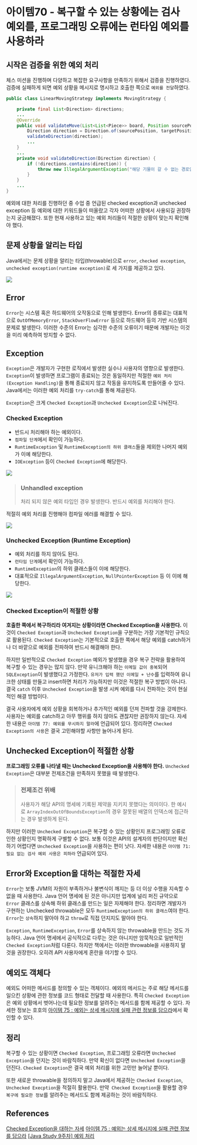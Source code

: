 # 아이템70 - 복구할 수 있는 상황에는 검사 예외를, 프로그래밍 오류에는 런타임 예외를 사용하라

## 시작은 검증을 위한 예외 처리

체스 미션을 진행하며 다양하고 복잡한 요구사항을 만족하기 위해서 검증을 진행하였다. 검증에 실패하게 되면 예외 상황을 메시지로 명시하고 호출한 쪽으로 `예외를 전달`하였다.

```java
public class LinearMovingStrategy implements MovingStrategy {

    private final List<Direction> directions;
    ...
    @Override
    public void validateMove(List<List<Piece>> board, Position sourcePosition, Position targetPosition) {
        Direction direction = Direction.of(sourcePosition, targetPosition);
        validateDirection(direction);
        ...
    }
    ...
    private void validateDirection(Direction direction) {
        if (!directions.contains(direction)) {
            throw new IllegalArgumentException("해당 기물이 갈 수 없는 경로입니다.");
        }
    }
    ...
}
```

예외에 대한 처리를 진행하던 중 수업 중 언급된 checked exception과 unchecked exception 등 예외에 대한 키워드들이 떠올랐고 각자 어떠한 상황에서 사용되길 권장하는지 궁금해졌다. 또한 현재 사용하고 있는 예외 처리들이 적절한 상황이 맞는지 확인해야 했다.

## 문제 상황을 알리는 타입

Java에서는 문제 상황을 알리는 타입(throwable)으로 `error`, `checked exception`, `unchecked exception(runtime exception)`로 세 가지를 제공하고 있다. 

![](https://user-images.githubusercontent.com/59357153/144165617-d389bb7c-0a11-47dc-b24a-5aab326a5982.png)

## Error

`Error`는 시스템 혹은 하드웨어의 오작동으로 인해 발생한다. Error의 종류로는 대표적으로 `OutOfMemoryError`, `StackOverFlowError` 등으로 하드웨어 등의 기반 시스템의 문제로 발생한다. 이러한 수준의 Error는 심각한 수준의 오류이기 때문에 개발자는 이것을 미리 예측하여 방지할 수 없다.

## Exception

`Exception`은 개발자가 구현한 로직에서 발생한 실수나 사용자의 영향으로 발생한다. `Exception`이 발생하면 프로그램이 종료되는 것은 동일하지만 적절한 `예외 처리(Exception Handling)`을 통해 종료되지 않고 작동을 유지하도록 만들어줄 수 있다. Java에서는 이러한 예외 처리를 `try-catch`를 통해 제공된다.

`Exception`은 크게 `Checked Exception`과 `Unchecked Exception`으로 나눠진다.

### Checked Exception

 * 반드시 처리해야 하는 예외이다.
 * `컴파일 단계`에서 확인이 가능하다.
 * `RuntimeException` 및 `RuntimeException의 하위 클래스`들을 제외한 나머지 예외가 이예 해당한다.
 * `IOException` 등이 `Checked Exception`에 해당한다.

![](https://user-images.githubusercontent.com/59357153/160269014-cfca3ed3-792c-49d5-b583-c52662be7149.png)

> ### Unhandled exception
>
> 처리 되지 않은 예외 타입인 경우 발생한다. 반드시 예외를 처리해야 한다.

적절히 예외 처리를 진행해야 컴파일 에러를 해결할 수 있다.

![](https://user-images.githubusercontent.com/59357153/160269164-4f68225c-cf30-4030-8d97-d6ab524799eb.png)

### Unchecked Exception (Runtime Exception)

 * 예외 처리를 하지 않아도 된다.
 * `런타임 단계`에서 확인이 가능하다.
 * `RuntimeException`의 하위 클래스들이 이에 해당한다.
 * 대표적으로 `IllegalArgumentException`, `NullPointerException` 등 이 이에 해당한다.

![](https://user-images.githubusercontent.com/59357153/160269442-9217a556-4885-4f0a-b6ec-58f3c09efc63.png)

### Checked Exception이 적절한 상황

**호출한 쪽에서 복구하리라 여겨지는 상황이라면 Checked Exception을 사용한다.** 이것이 `Checked Exception`과 `Unchecked Exception`을 구분하는 가장 기본적인 규칙으로 활용된다. `Checked Exception`는 기본적으로 호출한 쪽에서 해당 예외를 catch하거나 더 바깥으로 예외를 전파하여 반드시 해결해야 한다. 

하지만 일반적으로 `Checked Exception` 예외가 발생했을 경우 복구 전략을 활용하여 복구할 수 있는 경우는 많지 않다. 만약 유니크해야 하는 `이메일 값이 중복`되어 `SQLException`이 발생했다고 가정한다. `유저가 입력 했던 이메일 + 난수`를 입력하여 유니크한 상태를 만들고 insert하면 처리가 가능하지만 이것은 적절한 복구 방법이 아니다. 결국 `catch` 이후 `Unchecked Exception`을 발생 시켜 예외를 다시 전파하는 것이 현실적인 해결 방법이다. 

결국 사용자에게 예외 상황을 회복하거나 추가적인 예외를 던져 전파할 것을 강제한다. 사용자는 예외를 catch하고 아무 행위를 하지 않아도 괜찮지만 권장하지 않는다. 자세한 내용은 `아이템 77: 예외를 무시하지 말라`에 언급되어 있다. 정리하면 `Checked Exception의 사용`은 결국 고민해야할 사항만 늘어나게 된다. 

## Unchecked Exception이 적절한 상황

**프로그래밍 오류를 나타낼 때는 Unchecked Exception을 사용해야 한다.** `Unchecked Exception`은 대부분 전제조건을 만족하지 못했을 때 발생한다. 

> ### 전제조건 위배
> 
> 사용자가 해당 API의 명세에 기록된 제약을 지키지 못했다는 의미이다. 한 예시로 `ArrayIndexOutOfBoundsException`의 경우 잘못된 배열의 인덱스에 접근하는 경우 발생하게 된다.

하지만 이러한 `Unchecked Exception`은 복구할 수 있는 상황인지 프로그래밍 오류로 인한 상황인지 명확하게 구별할 수 없다. 보통 이것은 API의 설계자의 판단이지만 확신하기 어렵다면 `Unchecked Exception`을 사용하는 편이 낫다. 자세한 내용은 `아이템 71: 필요 없는 검사 예외 사용은 피하라` 언급되어 있다.

## Error와 Exception을 대하는 적절한 자세

`Error`는 보통 JVM의 자원이 부족하거나 불변식이 깨지는 등 더 이상 수행을 지속할 수 없을 때 사용한다. Java 언어 명세에 된 것은 아니지만 업계에 널리 퍼진 규약으로 `Error` 클래스를 상속해 하위 클래스를 만드는 일은 자제해야 한다. 정리하면 개발자가 구현하는 Unchecked throwable은 모두 `RuntimeException의 하위 클래스`여야 한다. `Error`는 `상속`하지 말아야 하고 `throw`로 직접 던지지도 말아야 한다.

`Exception`, `RuntimeException`, `Error`를 상속하지 않는 throwable을 만드는 것도 가능하다. Java 언어 명세에서 공식적으로 다루는 것은 아니지만 암묵적으로 일반적인 `Checked Exception`처럼 다룬다. 하지만 책에서는 이러한 throwable을 사용하지 말 것을 권장한다. 오히려 API 사용자에게 혼란을 야기할 수 있다.

## 예외도 객체다

예외도 어떠한 메서드를 정의할 수 있는 객체이다. 예외의 메서드는 주로 해당 메서드를 일으킨 상황에 관한 정보를 코드 형태로 전달할 때 사용한다. 특히 `Checked Exception`은 예외 상황에서 벗어나는데 필요한 정보를 알려주는 메서드를 함께 제공할 수 있다. 자세한 정보는 호호의 [아이템 75 : 예외는 상세 메시지에 실패 관련 정보를 담으라](https://github.com/woowacourse-study/2022-effective-java/blob/main/10%EC%9E%A5/%EC%95%84%EC%9D%B4%ED%85%9C_75/%EC%98%88%EC%99%B8%EB%8A%94_%EC%83%81%EC%84%B8_%EB%A9%94%EC%8B%9C%EC%A7%80%EC%97%90_%EC%8B%A4%ED%8C%A8_%EA%B4%80%EB%A0%A8_%EC%A0%95%EB%B3%B4%EB%A5%BC_%EB%8B%B4%EC%9C%BC%EB%9D%BC.md)에서 확인할 수 있다.

## 정리

복구할 수 있는 상황이면 `Checked Exception`, 프로그래밍 오류라면 `Unchecked Exception`을 던지는 것이 바람직하다. 만약 확신이 없다면 `Unchecked Exception`을 던진다. `Checked Exception`은 결국 예외 처리를 위한 고민만 늘어날 뿐이다. 

또한 새로운 throwable을 정의하지 말고 Java에서 제공하는 `Checked Exception`, `Unchecked Execption`을 적절히 활용한다. 만약` Checked Exception`을 활용할 경우 `복구에 필요한 정보`를 알려주는 메서드도 함께 제공하는 것이 바람직하다.

## References

[Checked Exception을 대하는 자세](https://cheese10yun.github.io/checked-exception/)
[아이템 75 : 예외는 상세 메시지에 실패 관련 정보를 담으라](https://github.com/woowacourse-study/2022-effective-java/blob/main/10%EC%9E%A5/%EC%95%84%EC%9D%B4%ED%85%9C_75/%EC%98%88%EC%99%B8%EB%8A%94_%EC%83%81%EC%84%B8_%EB%A9%94%EC%8B%9C%EC%A7%80%EC%97%90_%EC%8B%A4%ED%8C%A8_%EA%B4%80%EB%A0%A8_%EC%A0%95%EB%B3%B4%EB%A5%BC_%EB%8B%B4%EC%9C%BC%EB%9D%BC.md)
[[Java Study 9주차] 예외 처리](https://wisdom-and-record.tistory.com/46)